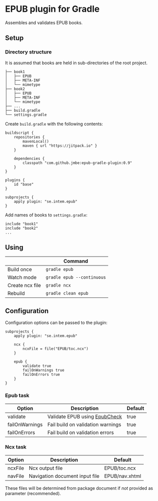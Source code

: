 # EPUB plugin for Gradle

Assembles and validates EPUB books.

## Setup

### Directory structure

It is assumed that books are held in sub-directories of the root project.

    ├── book1
    │   ├── EPUB
    │   ├── META-INF
    │   └── mimetype
    ├── book2
    │   ├── EPUB
    │   ├── META-INF
    │   └── mimetype
    ├── ...
    ├── build.gradle
    └── settings.gradle

Create `build.gradle` with the following contents:

    buildscript {
        repositories {
            mavenLocal()
            maven { url "https://jitpack.io" }
        }
    
        dependencies {
            classpath "com.github.jmbe:epub-gradle-plugin:0.9"
        }
    }

    plugins {
        id "base"
    }
    
    subprojects {
        apply plugin: "se.intem.epub"
    }

Add names of books to `settings.gradle`:

    include "book1"
    include "book2"
    ...


## Using

| | Command |
| --- | --- |
| Build once | `gradle epub` | 
| Watch mode | `gradle epub --continuous` |
| Create ncx file | `gradle ncx` |
| Rebuild | `gradle clean epub` |

## Configuration

Configuration options can be passed to the plugin:

    subprojects {
        apply plugin: "se.intem.epub"
        
        ncx {
            ncxFile = file("EPUB/toc.ncx")
        }
    
        epub {
            validate true
            failOnWarnings true
            failOnErrors true
        }
    }

### Epub task

| Option | Description | Default |
| --- | --- | --- |
| validate | Validate EPUB using [EpubCheck](https://github.com/IDPF/epubcheck/) | true |
| failOnWarnings | Fail build on validation warnings | true |
| failOnErrors | Fail build on validation errors | true |

### Ncx task

| Option | Description | Default |
| --- | --- | --- |
| ncxFile | Ncx output file | EPUB/toc.ncx |
| navFile | Navigation document input file | EPUB/nav.xhtml |

These files will be determined from package document if *not* provided as parameter (recommended).
